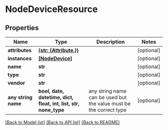 # NodeDeviceResource


## Properties
Name | Type | Description | Notes
------------ | ------------- | ------------- | -------------
**attributes** | [**{str: (Attribute,)}**](Attribute.md) |  | [optional] 
**instances** | [**[NodeDevice]**](NodeDevice.md) |  | [optional] 
**name** | **str** |  | [optional] 
**type** | **str** |  | [optional] 
**vendor** | **str** |  | [optional] 
**any string name** | **bool, date, datetime, dict, float, int, list, str, none_type** | any string name can be used but the value must be the correct type | [optional]

[[Back to Model list]](../README.md#documentation-for-models) [[Back to API list]](../README.md#documentation-for-api-endpoints) [[Back to README]](../README.md)


